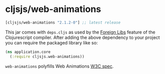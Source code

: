 # cljsjs/web-animations

[](dependency)
```clojure
[cljsjs/web-animations "2.1.2-0"] ;; latest release
```
[](/dependency)

This jar comes with `deps.cljs` as used by the [Foreign Libs][flibs] feature
of the Clojurescript compiler. After adding the above dependency to your project
you can require the packaged library like so:

```clojure
(ns application.core
  (:require cljsjs.web-animations))
```

`web-animations` polyfills Web Animations [W3C spec](http://w3c.github.io/web-animations/).

[flibs]: https://github.com/clojure/clojurescript/wiki/Foreign-Dependencies

